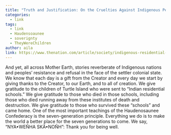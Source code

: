 ```yaml
---
title: "Truth and Justification: On the Cruelties Against Indigenous People"
categories:
  - link
tags:
  - link
  - Haudensoaunee
  - soverignty
  - TheyWereChildren
author: aila
link: https://www.thenation.com/article/society/indigenous-residential-boarding-schools-canada/
---
```

And yet, all across Mother Earth, stories reverberate of Indigenous nations and peoples’ resistance and refusal in the face of the settler colonial state. We know that each day is a gift from the Creator and every day we start by giving thanks to the Creator, to our Earth, and to all of creation. We give gratitude to the children of Turtle Island who were sent to “Indian residential schools.” We give gratitude to those who died in those schools, including those who died running away from these institutes of death and destruction. We give gratitude to those who survived these “schools” and came home. One of the most important teachings of the Haudenosaunee Confederacy is the seven-generation principle. Everything we do is to make the world a better place for the seven generations to come. We say, “NYA•WEÑHA SKÄ•NOÑH”: Thank you for being well.
